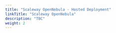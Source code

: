 ```yaml
---
title: "Scaleway OpenNebula - Hosted Deployment"
linkTitle: "Scaleway OpenNebula"
description: "TBC"
weight: 2
---
```


